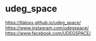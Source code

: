 # udeg_space
https://tlaloxx.github.io/udeg_space/
https://www.instagram.com/udegspace/
https://www.facebook.com/UDEGSPACE/
